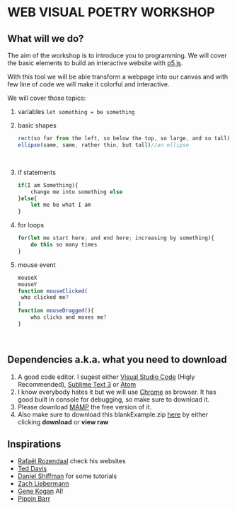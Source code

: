 # WEB VISUAL POETRY WORKSHOP

## What will we do?

The aim of the workshop is to introduce you to programming. We will cover the basic elements to build an interactive website with [p5.js](https://p5js.org/). 

With this tool we will be able transform a webpage into our canvas and with few line of code we will make it colorful and interactive.

We will cover those topics:

1. variables `let something = be something`

2. basic shapes

   ```javascript
   rect(so far from the left, so below the top, so large, and so tall)//a rect
   ellipse(same, same, rather thin, but tall)//an ellipse
   ```

   ​

3. if statements

   ```javascript
   if(I am Something){
       change me into something else
   }else{
       let me be what I am
   }
   ```

4. for loops

   ```javascript
   for(let me start here; and end here; increasing by something){
       do this so many times
   }
   ```

5. mouse event

   ```javascript
   mouseX 
   mouseY
   function mouseClicked(
   	who clicked me?
   )
   function mouseDragged(){
       who clicks and moves me?
   }
   ```

   ​

## Dependencies a.k.a. what you need to download

1. A good code editor. I sugest either [Visual Studio Code](https://code.visualstudio.com/) (Higly Recommended),  [Sublime Text 3](https://www.sublimetext.com/) or [Atom](https://atom.io/)
2. I know everybody hates it but we will use [Chrome](https://www.google.com/chrome/) as browser. It has good built in console for debugging, so make sure to download it.
3. Please download [MAMP](https://www.mamp.info/de/) the free version of it.
4. Also make sure to download this blankExample.zip [here](https://github.com/yanoteaching/SFAC/blob/master/classes/blankExample.zip) by either clicking __download__ or __view raw__

## Inspirations

* [Rafaël Rozendaal](https://www.newrafael.com/) check his websites
* [Ted Davis](http://www.teddavis.org/#projects)
* [Daniel Shiffman](http://shiffman.net/) for some tutorials
* [Zach Liebermann](http://thesystemis.com/)
* [Gene Kogan](http://genekogan.com/) AI!
* [Pippin Barr](https://www.pippinbarr.com/category/games/) 